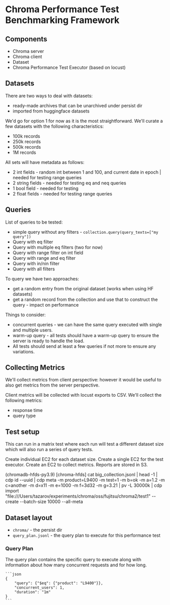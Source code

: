 # Chroma Performance Test Benchmarking Framework

## Components

- Chroma server
- Chroma client
- Dataset
- Chroma Performance Test Executor (based on locust)


## Datasets

There are two ways to deal with datasets:

- ready-made archives that can be unarchived under persist dir
- imported from huggingface datasets

We'd go for option 1 for now as it is the most straightforward. We'll curate a few datasets with the following characteristics:

- 100k records
- 250k records
- 500k records
- 1M records

All sets will have metadata as follows:

- 2 int fields - random int between 1 and 100, and current date in epoch | needed for testing range queries
- 2 string fields - needed for testing eq and neq queries
- 1 bool field - needed for testing
- 2 float fields - needed for testing range queries

## Queries

List of queries to be tested:

- simple query without any filters - `collection.query(query_texts=["my query"])`
- Query with eq filter
- Query with multiple eq filters (two for now)
- Query with range filter on int field
- Query with range and eq filter
- Query with in/nin filter
- Query with all filters

To query we have two approaches:

- get a random entry from the original dataset (works when using HF datasets)
- get a random record from the collection and use that to construct the query - impact on performance

Things to consider:

- concurrent queries - we can have the same query executed with single and multiple users.
- warm-up query - all tests should have a warm-up query to ensure the server is ready to handle the load.
- All tests should send at least a few queries if not more to ensure any variations.


## Collecting Metrics

We'll collect metrics from client perspective: however it would be useful to also get metrics from the server perspective.

Client metrics will be collected with locust exports to CSV. We'll collect the following metrics:

- response time
- query type


## Test setup

This can run in a matrix test where each run will test a different dataset size which will also run a series of query tests. 

Create individual EC2 for each dataset size. Create a single EC2 for the test executor. Create an EC2 to collect metrics.
Reports are stored in S3.



(chromadb-hfds-py3.9) [chroma-hfds] cat big_collection.jsonl | head -1 | cdp id --uuid | cdp meta -m product=L9400 -m test=1 -m b=ok -m a=1.2 -m c=another -m d=x11 -m e=1000 -m f=3d32 -m g=3.21 | pv -L 30000k | cdp import "file:///Users/tazarov/experiments/chroma/oss/fujitsu/chroma2/test1" --create  --batch-size 10000 --all-meta

## Dataset layout

- `chroma/` - the persist dir
- `query_plan.jsonl` - the query plan to execute for this performance test


### Query Plan

The query plan contains the specific query to execute along with information about how many concurrent requests and for how long.

    ```json
    {
        "query": {"$eq": {"product": "L9400"}},
        "concurrent_users": 1,
        "duration": "1m"
    }
    ```

